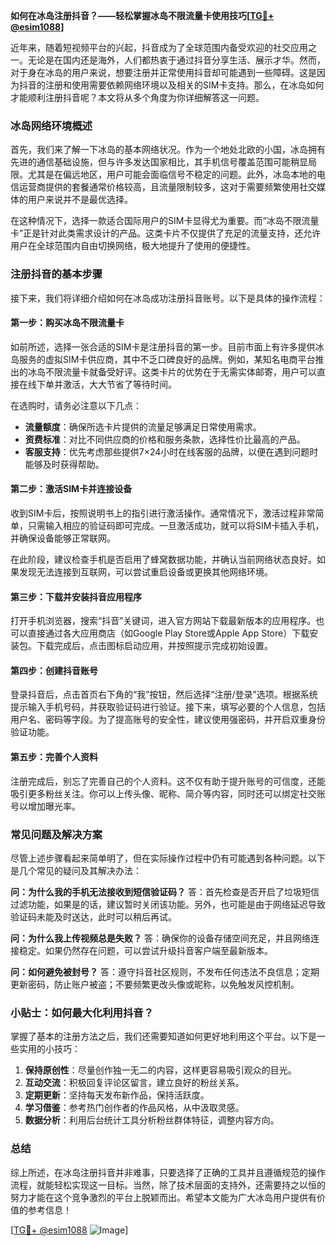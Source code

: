 **如何在冰岛注册抖音？——轻松掌握冰岛不限流量卡使用技巧[[TG💪+ @esim1088](https://t.me/s/esim1088)]**

近年来，随着短视频平台的兴起，抖音成为了全球范围内备受欢迎的社交应用之一。无论是在国内还是海外，人们都热衷于通过抖音分享生活、展示才华。然而，对于身在冰岛的用户来说，想要注册并正常使用抖音却可能遇到一些障碍。这是因为抖音的注册和使用需要依赖网络环境以及相关的SIM卡支持。那么，在冰岛如何才能顺利注册抖音呢？本文将从多个角度为你详细解答这一问题。

### 冰岛网络环境概述

首先，我们来了解一下冰岛的基本网络状况。作为一个地处北欧的小国，冰岛拥有先进的通信基础设施，但与许多发达国家相比，其手机信号覆盖范围可能稍显局限。尤其是在偏远地区，用户可能会面临信号不稳定的问题。此外，冰岛本地的电信运营商提供的套餐通常价格较高，且流量限制较多，这对于需要频繁使用社交媒体的用户来说并不是最优选择。

在这种情况下，选择一款适合国际用户的SIM卡显得尤为重要。而“冰岛不限流量卡”正是针对此类需求设计的产品。这类卡片不仅提供了充足的流量支持，还允许用户在全球范围内自由切换网络，极大地提升了使用的便捷性。

### 注册抖音的基本步骤

接下来，我们将详细介绍如何在冰岛成功注册抖音账号。以下是具体的操作流程：

#### 第一步：购买冰岛不限流量卡

如前所述，选择一张合适的SIM卡是注册抖音的第一步。目前市面上有许多提供冰岛服务的虚拟SIM卡供应商，其中不乏口碑良好的品牌。例如，某知名电商平台推出的冰岛不限流量卡就备受好评。这类卡片的优势在于无需实体邮寄，用户可以直接在线下单并激活，大大节省了等待时间。

在选购时，请务必注意以下几点：
- **流量额度**：确保所选卡片提供的流量足够满足日常使用需求。
- **资费标准**：对比不同供应商的价格和服务条款，选择性价比最高的产品。
- **客服支持**：优先考虑那些提供7×24小时在线客服的品牌，以便在遇到问题时能够及时获得帮助。

#### 第二步：激活SIM卡并连接设备

收到SIM卡后，按照说明书上的指引进行激活操作。通常情况下，激活过程非常简单，只需输入相应的验证码即可完成。一旦激活成功，就可以将SIM卡插入手机，并确保设备能够正常联网。

在此阶段，建议检查手机是否启用了蜂窝数据功能，并确认当前网络状态良好。如果发现无法连接到互联网，可以尝试重启设备或更换其他网络环境。

#### 第三步：下载并安装抖音应用程序

打开手机浏览器，搜索“抖音”关键词，进入官方网站下载最新版本的应用程序。也可以直接通过各大应用商店（如Google Play Store或Apple App Store）下载安装包。下载完成后，点击图标启动应用，并按照提示完成初始设置。

#### 第四步：创建抖音账号

登录抖音后，点击首页右下角的“我”按钮，然后选择“注册/登录”选项。根据系统提示输入手机号码，并获取验证码进行验证。接下来，填写必要的个人信息，包括用户名、密码等字段。为了提高账号的安全性，建议使用强密码，并开启双重身份验证功能。

#### 第五步：完善个人资料

注册完成后，别忘了完善自己的个人资料。这不仅有助于提升账号的可信度，还能吸引更多粉丝关注。你可以上传头像、昵称、简介等内容，同时还可以绑定社交账号以增加曝光率。

### 常见问题及解决方案

尽管上述步骤看起来简单明了，但在实际操作过程中仍有可能遇到各种问题。以下是几个常见的疑问及其解决办法：

**问：为什么我的手机无法接收到短信验证码？**
答：首先检查是否开启了垃圾短信过滤功能，如果是的话，建议暂时关闭该功能。另外，也可能是由于网络延迟导致验证码未能及时送达，此时可以稍后再试。

**问：为什么我上传视频总是失败？**
答：确保你的设备存储空间充足，并且网络连接稳定。如果仍然存在问题，可以尝试升级抖音客户端至最新版本。

**问：如何避免被封号？**
答：遵守抖音社区规则，不发布任何违法不良信息；定期更新密码，防止账户被盗；不要频繁更改头像或昵称，以免触发风控机制。

### 小贴士：如何最大化利用抖音？

掌握了基本的注册方法之后，我们还需要知道如何更好地利用这个平台。以下是一些实用的小技巧：

1. **保持原创性**：尽量创作独一无二的内容，这样更容易吸引观众的目光。
2. **互动交流**：积极回复评论区留言，建立良好的粉丝关系。
3. **定期更新**：坚持每天发布新作品，保持活跃度。
4. **学习借鉴**：参考热门创作者的作品风格，从中汲取灵感。
5. **数据分析**：利用后台统计工具分析粉丝群体特征，调整内容方向。

### 总结

综上所述，在冰岛注册抖音并非难事，只要选择了正确的工具并且遵循规范的操作流程，就能轻松实现这一目标。当然，除了技术层面的支持外，还需要持之以恒的努力才能在这个竞争激烈的平台上脱颖而出。希望本文能为广大冰岛用户提供有价值的参考信息！

[[TG💪+ @esim1088](https://t.me/s/esim1088) ![Image](https://i.postimg.cc/4NQfJmqS/Snipaste-2025-05-13-00-14-12.png)]